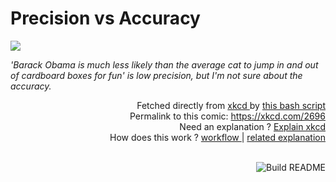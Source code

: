 # <b>Precision vs Accuracy</b>

[![](https://imgs.xkcd.com/comics/precision_vs_accuracy.png)](https://xkcd.com/2696)

<i>&#39;Barack Obama is much less likely than the average cat to jump in and out of cardboard boxes for fun&#39; is low precision, but I&#39;m not sure about the accuracy.</i>

<div align="right">
  Fetched directly from
  <a href="https://xkcd.com">
    xkcd
  </a>
  by
  <a href="https://github.com/Vanille-N/Vanille-N/blob/master/fetch">
    this bash script
  </a>
</div>
<div align="right">
  Permalink to this comic:
  <a href="https://xkcd.com/2696">
    https://xkcd.com/2696
  </a>
</div>
<div align="right">
  Need an explanation ?
  <a href="https://www.explainxkcd.com/wiki/index.php/2696">
    Explain xkcd
  </a>
</div>
<div align="right">
  How does this work ?
  <a href="https://github.com/Vanille-N/Vanille-N/blob/master/.github/workflows/build.yml">
    workflow
  </a>
  |
  <a href="https://simonwillison.net/2020/Jul/10/self-updating-profile-readme/">
    related explanation
  </a>
</div><br>

<a href="https://github.com/Vanille-N/Vanille-N/actions"><img src="https://github.com/Vanille-N/Vanille-N/workflows/Build%20README/badge.svg" align="right" alt="Build README"></a>
